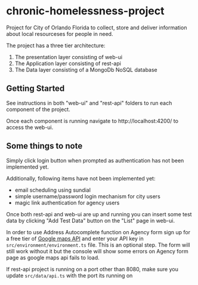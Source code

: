 # chronic-homelessness-project
Project for City of Orlando Florida to collect, store and deliver information about local resourceses for people in need.

The project has a three tier architecture:
1. The presentation layer consisting of web-ui
2. The Application layer consisting of rest-api
3. The Data layer consisting of a MongoDb NoSQL database

## Getting Started
See instructions in both "web-ui" and "rest-api" folders to run each component of the project.

Once each component is running navigate to http://localhost:4200/ to access the web-ui. 

## Some things to note

Simply click login button when prompted as authentication has not been implemented yet.

Additionally, following items have not been implemented yet:
- email scheduling using sundial
- simple username/password login mechanism for city users
- magic link authentication for agency users

Once both rest-api and web-ui are up and running you can insert some test data by clicking "Add Test Data" button on the "List" page in web-ui.

In order to use Address Autocomplete function on Agency form sign up for a free tier of [Google maps API](https://developers.google.com/maps) and enter your API key in `src/environment/environment.ts` file. This is an optional step. The form will still work without it but the console will show some errors on Agency form page as google maps api fails to load.

If rest-api project is running on a port other than 8080, make sure you update `src/data/api.ts` with the port its running on

